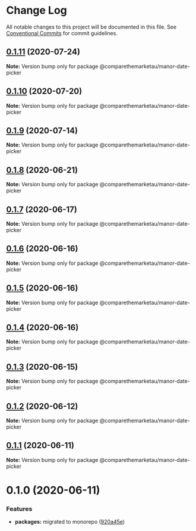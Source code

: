 # Change Log

All notable changes to this project will be documented in this file.
See [Conventional Commits](https://conventionalcommits.org) for commit guidelines.

## [0.1.11](https://github.com/comparethemarketau/manor-react/compare/@comparethemarketau/manor-date-picker@0.1.10...@comparethemarketau/manor-date-picker@0.1.11) (2020-07-24)

**Note:** Version bump only for package @comparethemarketau/manor-date-picker





## [0.1.10](https://github.com/comparethemarketau/manor-react/compare/@comparethemarketau/manor-date-picker@0.1.9...@comparethemarketau/manor-date-picker@0.1.10) (2020-07-20)

**Note:** Version bump only for package @comparethemarketau/manor-date-picker





## [0.1.9](https://github.com/comparethemarketau/manor-react/compare/@comparethemarketau/manor-date-picker@0.1.8...@comparethemarketau/manor-date-picker@0.1.9) (2020-07-14)

**Note:** Version bump only for package @comparethemarketau/manor-date-picker





## [0.1.8](https://github.com/comparethemarketau/manor-react/compare/@comparethemarketau/manor-date-picker@0.1.7...@comparethemarketau/manor-date-picker@0.1.8) (2020-06-21)

**Note:** Version bump only for package @comparethemarketau/manor-date-picker





## [0.1.7](https://github.com/comparethemarketau/manor-react/compare/@comparethemarketau/manor-date-picker@0.1.6...@comparethemarketau/manor-date-picker@0.1.7) (2020-06-17)

**Note:** Version bump only for package @comparethemarketau/manor-date-picker





## [0.1.6](https://github.com/comparethemarketau/manor-react/compare/@comparethemarketau/manor-date-picker@0.1.5...@comparethemarketau/manor-date-picker@0.1.6) (2020-06-16)

**Note:** Version bump only for package @comparethemarketau/manor-date-picker





## [0.1.5](https://github.com/comparethemarketau/manor-react/compare/@comparethemarketau/manor-date-picker@0.1.4...@comparethemarketau/manor-date-picker@0.1.5) (2020-06-16)

**Note:** Version bump only for package @comparethemarketau/manor-date-picker





## [0.1.4](https://github.com/comparethemarketau/manor-react/compare/@comparethemarketau/manor-date-picker@0.1.3...@comparethemarketau/manor-date-picker@0.1.4) (2020-06-16)

**Note:** Version bump only for package @comparethemarketau/manor-date-picker





## [0.1.3](https://github.com/comparethemarketau/manor-react/compare/@comparethemarketau/manor-date-picker@0.1.2...@comparethemarketau/manor-date-picker@0.1.3) (2020-06-15)

**Note:** Version bump only for package @comparethemarketau/manor-date-picker





## [0.1.2](https://github.com/comparethemarketau/manor-react/compare/@comparethemarketau/manor-date-picker@0.1.1...@comparethemarketau/manor-date-picker@0.1.2) (2020-06-12)

**Note:** Version bump only for package @comparethemarketau/manor-date-picker





## [0.1.1](https://github.com/comparethemarketau/manor-react/compare/@comparethemarketau/manor-date-picker@0.1.0...@comparethemarketau/manor-date-picker@0.1.1) (2020-06-11)

**Note:** Version bump only for package @comparethemarketau/manor-date-picker





# 0.1.0 (2020-06-11)


### Features

* **packages:** migrated to monorepo ([920a45e](https://github.com/comparethemarketau/manor-react/commit/920a45ec4b40a19de32f39f29693cbe1b1f314ae))
